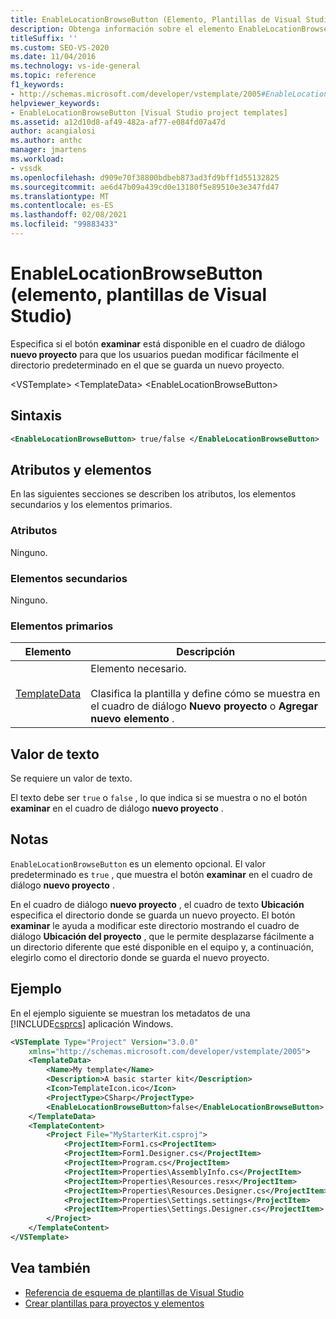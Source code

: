 ```yaml
---
title: EnableLocationBrowseButton (Elemento, Plantillas de Visual Studio)
description: Obtenga información sobre el elemento EnableLocationBrowseButton y cómo especifica si el botón examinar está disponible en el cuadro de diálogo nuevo proyecto.
titleSuffix: ''
ms.custom: SEO-VS-2020
ms.date: 11/04/2016
ms.technology: vs-ide-general
ms.topic: reference
f1_keywords:
- http://schemas.microsoft.com/developer/vstemplate/2005#EnableLocationBrowseButton
helpviewer_keywords:
- EnableLocationBrowseButton [Visual Studio project templates]
ms.assetid: a12d10d8-af49-482a-af77-e084fd07a47d
author: acangialosi
ms.author: anthc
manager: jmartens
ms.workload:
- vssdk
ms.openlocfilehash: d909e70f38800bdbeb873ad3fd9bff1d55132825
ms.sourcegitcommit: ae6d47b09a439cd0e13180f5e89510e3e347fd47
ms.translationtype: MT
ms.contentlocale: es-ES
ms.lasthandoff: 02/08/2021
ms.locfileid: "99883433"
---
```

# <a name="enablelocationbrowsebutton-element-visual-studio-templates"></a>EnableLocationBrowseButton (elemento, plantillas de Visual Studio)
Especifica si el botón **examinar** está disponible en el cuadro de diálogo **nuevo proyecto** para que los usuarios puedan modificar fácilmente el directorio predeterminado en el que se guarda un nuevo proyecto.

 \<VSTemplate> \<TemplateData>
 \<EnableLocationBrowseButton>

## <a name="syntax"></a>Sintaxis

```xml
<EnableLocationBrowseButton> true/false </EnableLocationBrowseButton>
```

## <a name="attributes-and-elements"></a>Atributos y elementos
 En las siguientes secciones se describen los atributos, los elementos secundarios y los elementos primarios.

### <a name="attributes"></a>Atributos
 Ninguno.

### <a name="child-elements"></a>Elementos secundarios
 Ninguno.

### <a name="parent-elements"></a>Elementos primarios

|Elemento|Descripción|
|-------------|-----------------|
|[TemplateData](../extensibility/templatedata-element-visual-studio-templates.md)|Elemento necesario.<br /><br /> Clasifica la plantilla y define cómo se muestra en el cuadro de diálogo **Nuevo proyecto** o **Agregar nuevo elemento** .|

## <a name="text-value"></a>Valor de texto
 Se requiere un valor de texto.

 El texto debe ser `true` o `false` , lo que indica si se muestra o no el botón **examinar** en el cuadro de diálogo **nuevo proyecto** .

## <a name="remarks"></a>Notas
 `EnableLocationBrowseButton` es un elemento opcional. El valor predeterminado es `true` , que muestra el botón **examinar** en el cuadro de diálogo **nuevo proyecto** .

 En el cuadro de diálogo **nuevo proyecto** , el cuadro de texto **Ubicación** especifica el directorio donde se guarda un nuevo proyecto. El botón **examinar** le ayuda a modificar este directorio mostrando el cuadro de diálogo **Ubicación del proyecto** , que le permite desplazarse fácilmente a un directorio diferente que esté disponible en el equipo y, a continuación, elegirlo como el directorio donde se guarda el nuevo proyecto.

## <a name="example"></a>Ejemplo
 En el ejemplo siguiente se muestran los metadatos de una [!INCLUDE[csprcs](../data-tools/includes/csprcs_md.md)] aplicación Windows.

```xml
<VSTemplate Type="Project" Version="3.0.0"
    xmlns="http://schemas.microsoft.com/developer/vstemplate/2005">
    <TemplateData>
        <Name>My template</Name>
        <Description>A basic starter kit</Description>
        <Icon>TemplateIcon.ico</Icon>
        <ProjectType>CSharp</ProjectType>
        <EnableLocationBrowseButton>false</EnableLocationBrowseButton>
    </TemplateData>
    <TemplateContent>
        <Project File="MyStarterKit.csproj">
            <ProjectItem>Form1.cs<ProjectItem>
            <ProjectItem>Form1.Designer.cs</ProjectItem>
            <ProjectItem>Program.cs</ProjectItem>
            <ProjectItem>Properties\AssemblyInfo.cs</ProjectItem>
            <ProjectItem>Properties\Resources.resx</ProjectItem>
            <ProjectItem>Properties\Resources.Designer.cs</ProjectItem>
            <ProjectItem>Properties\Settings.settings</ProjectItem>
            <ProjectItem>Properties\Settings.Designer.cs</ProjectItem>
        </Project>
    </TemplateContent>
</VSTemplate>
```

## <a name="see-also"></a>Vea también
- [Referencia de esquema de plantillas de Visual Studio](../extensibility/visual-studio-template-schema-reference.md)
- [Crear plantillas para proyectos y elementos](../ide/creating-project-and-item-templates.md)
